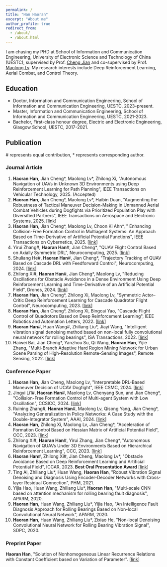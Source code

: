 ```yaml
---
permalink: /
title: "Han Haoran"
excerpt: "About me"
author_profile: true
redirect_from: 
  - /about/
  - /about.html
---
```


I am chasing my PHD at School of Information and Communication Engineering, University of Electronic Science and Technology of China (UESTC), supervised by Prof. [Cheng Jian](https://faculty.uestc.edu.cn/cvmi/zh_CN/index.htm) and co-supervised by Prof. [Maolong Lv](https://scholar.google.com/citations?user=gj7A4lIAAAAJ&hl=zh-CN&oi=sra). My research interests include Deep Reinforcement Learning, Aerial Combat, and Control Theory.

## Education
- Doctor, Information and Communication Engineering, School of Information and Communication Engineering, UESTC, 2023-present.
- Master, Information and Communication Engineering, School of Information and Communication Engineering, UESTC, 2021-2023.
- Bachelor, First-class honour degree, Electric and Electronic Engineering, Glasgow School, UESTC, 2017-2021.

## Publication
\# represents equal contribution, * represents corresponding author.
### Journal Article
1. **Haoran Han**, Jian Cheng\*, Maolong Lv\*, Zhilong Xi, "Autonomous Navigation of UAVs in Unknown 3D
 Environments using Deep Reinforcement Learning for Path Planning",  IEEE Transactions on Vehicular Technology, 2025. (Accepted)
2. **Haoran Han**, Jian Cheng\*, Maolong Lv\*, Haibin Duan, "Augmenting the Robustness of Tactical Maneuver Decision-Making in Unmanned Aerial Combat Vehicles during Dogfights via Prioritized Population Play with Diversified Partners",  IEEE Transactions on Aerospace and Electronic Systems, 2025. [[link](https://ieeexplore.ieee.org/document/11029037)]
3. **Haoran Han**, Jian Cheng\*, Maolong Lv, Choon Ki Ahn\*, " Enhancing Collision-Free Formation Control in Multiagent Systems: An Approach Based on Time-Derivative of Artificial Potential Functions", IEEE Transactions on Cybernetics, 2025. [[link](https://ieeexplore.ieee.org/document/10993499)]
4. Yirui Zhang#, **Haoran Han**#, Jian Cheng*, "QUAV Flight Control Based on Axially Symmetric DRL", Neurocomputing, 2025. [[link](https://www.sciencedirect.com/science/article/pii/S0925231225003753)]
5. Shuliang He#, **Haoran Han**#, Jian Cheng*, "Trajectory Tracking of QUAV Based on Cascade DRL with Feedforward Control", Neurocomputing, 2024. [[link](https://www.sciencedirect.com/science/article/pii/S0925231224018289)]
6. Zhilong Xi#, **Haoran Han**#, Jian Cheng*, Maolong Lv, "Reducing Oscillations for Obstacle Avoidance in a Dense Environment Using Deep Reinforcement Learning and Time-Derivative of an Artificial Potential Field", Drones, 2024. [[link](https://www.mdpi.com/2504-446X/8/3/85)]
7. **Haoran Han**, Jian Cheng*, Zhilong Xi, Maolong Lv, "Symmetric Actor–Critic Deep Reinforcement Learning for Cascade Quadrotor Flight Control", Neurocomputing, 2023. [[link](https://www.sciencedirect.com/science/article/pii/S0925231223009128)]
8. **Haoran Han**, Jian Cheng*, Zhilong Xi, Bingcai Yao, "Cascade Flight Control of Quadrotors Based on
Deep Reinforcement Learning", IEEE Robotics and Automation Letters, 2022. [[link](https://ieeexplore.ieee.org/document/9850366)]
9. **Haoran Han**#, Huan Wang#, Zhiliang Liu*, Jiayi Wang, "Intelligent vibration signal denoising method based on non-local fully convolutional neural network for rolling bearings", ISA Transactions, 2022. [[link](https://doi.org/10.1016/j.isatra.2021.04.022)]
10. Haiwei Bai, Jian Cheng*, Yanzhou Su, Qi Wang, **Haoran Han**, Yijie Zhang, "Multi-Branch Adaptive Hard Region Mining Network for Urban Scene Parsing of High-Resolution Remote-Sensing Images", Remote Sensing, 2022. [[link](https://www.mdpi.com/2072-4292/14/21/5527/htm)]

### Conference Paper
1. **Haoran Han**, Jian Cheng, Maolong Lv, "Interpretable DRL-Based Maneuver Decision of UCAV Dogfight", IEEE CSMC, 2024. [[link](https://ieeexplore.ieee.org/document/10831270)]
2. Jingyi Li1#, **Haoran Han**#, Maolong Lv, Chenyang Sun, and Jian Cheng*, "Collision-Free Formation Control
 of Multi-agent System with Low Oscillation", CCSICC, 2024. [[link](https://link.springer.com/chapter/10.1007/978-981-97-3328-6_14)]
3. Ruining Zhang#, **Haoran Han**#, Maolong Lv, Qisong Yang, Jian Cheng*, "Analyzing Generalization in Policy Networks: A Case Study with the Double-Integrator System", AAAI, 2024. [[link](https://ojs.aaai.org/index.php/AAAI/article/view/29623)]
4. **Haoran Han**, Zhilong Xi, Maolong Lv, Jian Cheng*, "Acceleration of Formation Control Based on Hessian Matrix of Artificial Potential Field", CCC, 2023. [[link](https://ieeexplore.ieee.org/abstract/document/10240751)]
5. Zhilong Xi#, **Haoran Han**#, Yirui Zhang, Jian Cheng*, "Autonomous Navigation of QUAVs Under 3D Environments Based on Hierarchical Reinforcement Learning", CCC, 2023. [[link](https://ieeexplore.ieee.org/document/10239903)]
6. **Haoran Han**#, Zhilong Xi#, Jian Cheng, Maolong Lv*, "Obstacle Avoidance Based on Deep Reinforcement Learning and Artificial Potential Field", ICCAR, 2023. **Best Oral Presentation Award** [[link](https://ieeexplore.ieee.org/document/10151771)]
7. Ting Ai, Zhiliang Liu*, Huan Wang, **Haoran Han**, "Robust Vibration Signal Denoising and Diagnosis Using Encoder-Decoder Networks with Cross-layer Residual Connection", PHM, 2021.
8. Yijia Hao, Huan Wang, Zhiliang Liu*, **Haoran Han**, "Multi-scale CNN based on attention mechanism for rolling bearing fault diagnosis", APARM, 2020.
9. **Haoran Han**, Huan Wang, Zhiliang Liu*, Yijia Hao, "An Intelligence Fault Diagnosis Approach for Rolling Bearings Based on Non-local Convolutional Neural Network", APARM, 2020.
10. **Haoran Han**, Huan Wang, Zhiliang Liu*, Zixiao He, "Non-local Denoising Convolutional Neural Network for Rolling Bearing Vibration Signal", SDPC, 2020.

### Preprint Paper
**Haoran Han**, "Solution of Nonhomogeneous Linear Recurrence Relations with Constant Coefficient based on Variation of Parameter". [[link](https://www.techrxiv.org/users/787272/articles/1283884-solution-of-nonhomogeneous-linear-recurrence-relations-with-constant-coefficient-based-on-variation-of-parameter)]
